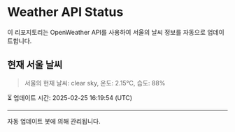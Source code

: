 
# Weather API Status

이 리포지토리는 OpenWeather API를 사용하여 서울의 날씨 정보를 자동으로 업데이트합니다.

## 현재 서울 날씨
> 서울의 현재 날씨: clear sky, 온도: 2.15°C, 습도: 88%

⏳ 업데이트 시간: 2025-02-25 16:19:54 (UTC)

---
자동 업데이트 봇에 의해 관리됩니다.
